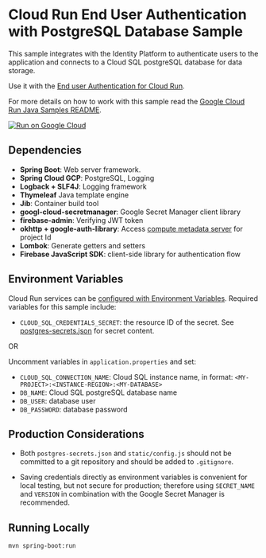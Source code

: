 # Cloud Run End User Authentication with PostgreSQL Database Sample

This sample integrates with the Identity Platform to authenticate users to the
application and connects to a Cloud SQL postgreSQL database for data storage.

Use it with the [End user Authentication for Cloud Run](http://cloud.google.com/run/docs/tutorials/identity-platform).

For more details on how to work with this sample read the [Google Cloud Run Java Samples README](https://github.com/GoogleCloudPlatform/java-docs-samples/tree/master/run).

[![Run on Google Cloud](https://deploy.cloud.run/button.svg)](https://deploy.cloud.run/)

## Dependencies

* **Spring Boot**: Web server framework.
* **Spring Cloud GCP**: PostgreSQL, Logging
* **Logback + SLF4J**: Logging framework  
* **Thymeleaf** Java template engine
* **Jib**: Container build tool
* **googl-cloud-secretmanager**: Google Secret Manager client library
* **firebase-admin**: Verifying JWT token
* **okhttp + google-auth-library**: Access [compute metadata server](https://cloud.google.com/compute/docs/storing-retrieving-metadata) for project Id
* **Lombok**: Generate getters and setters
* **Firebase JavaScript SDK**: client-side library for authentication flow

## Environment Variables

Cloud Run services can be [configured with Environment Variables](https://cloud.google.com/run/docs/configuring/environment-variables).
Required variables for this sample include:

* `CLOUD_SQL_CREDENTIALS_SECRET`: the resource ID of the secret. See [postgres-secrets.json](postgres-secrets.json) for secret content.

OR

Uncomment variables in `application.properties` and set:
* `CLOUD_SQL_CONNECTION_NAME`: Cloud SQL instance name, in format: `<MY-PROJECT>:<INSTANCE-REGION>:<MY-DATABASE>`
* `DB_NAME`: Cloud SQL postgreSQL database name
* `DB_USER`: database user
* `DB_PASSWORD`: database password

## Production Considerations

* Both `postgres-secrets.json` and `static/config.js` should not be committed to
  a git repository and should be added to `.gitignore`.

* Saving credentials directly as environment variables is convenient for local testing,
  but not secure for production; therefore using `SECRET_NAME` and `VERSION`
  in combination with the Google Secret Manager is recommended.  

## Running Locally

```
mvn spring-boot:run
```
